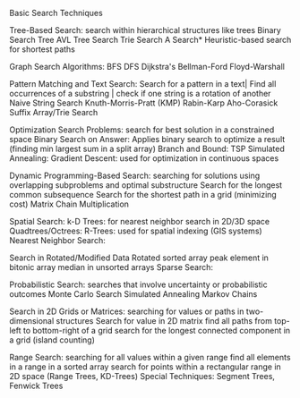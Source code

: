 Basic Search Techniques

Tree-Based Search: search within hierarchical structures like trees 
    Binary Search Tree
    AVL Tree Search
    Trie Search
    A Search* Heuristic-based search for shortest paths

Graph Search Algorithms:
    BFS
    DFS
    Dijkstra's
    Bellman-Ford
    Floyd-Warshall

Pattern Matching and Text Search: Search for a pattern in a text| Find all occurrences of a substring | check if one string is a rotation of another
    Naive String Search
    Knuth-Morris-Pratt (KMP)
    Rabin-Karp
    Aho-Corasick
    Suffix Array/Trie Search


Optimization Search Problems: search for best solution in a constrained space
    Binary Search on Answer: Applies binary search to optimize a result (finding min largest sum in a split array)
    Branch and Bound: TSP
    Simulated Annealing:
    Gradient Descent: used for optimization in continuous spaces

Dynamic Programming-Based Search: searching for solutions using overlapping subproblems and optimal substructure
    Search for the longest common subsequence
    Search for the shortest path in a grid (minimizing cost)
    Matrix Chain Multiplication

Spatial Search:
    k-D Trees: for nearest neighbor search in 2D/3D space
    Quadtrees/Octrees:
    R-Trees: used for spatial indexing (GIS systems)
    Nearest Neighbor Search:

Search in Rotated/Modified Data
    Rotated sorted array
    peak element in bitonic array
    median in unsorted arrays
    Sparse Search:

Probabilistic Search: searches that involve uncertainty or probabilistic outcomes 
    Monte Carlo Search
    Simulated Annealing
    Markov Chains 

Search in 2D Grids or Matrices: searching for values or paths in two-dimensional structures
    Search for value in 2D matrix
    find all paths from top-left to bottom-right of a grid
    search for the longest connected component in a grid (island counting)

Range Search: searching for all values within a given range
    find all elements in a range in a sorted array
    search for points within a rectangular range in 2D space (Range Trees, KD-Trees)
    Special Techniques: Segment Trees, Fenwick Trees 
